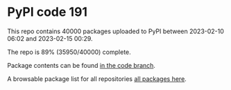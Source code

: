 # PyPI code 191

This repo contains 40000 packages uploaded to PyPI between 
2023-02-10 06:02 and 2023-02-15 00:29.

The repo is 89% (35950/40000) complete.

Package contents can be found [in the code branch](https://github.com/pypi-data/pypi-mirror-191/tree/code/packages).

A browsable package list for all repositories [all packages here](https://pypi-data.github.io/website/repositories/pypi-mirror-191).


